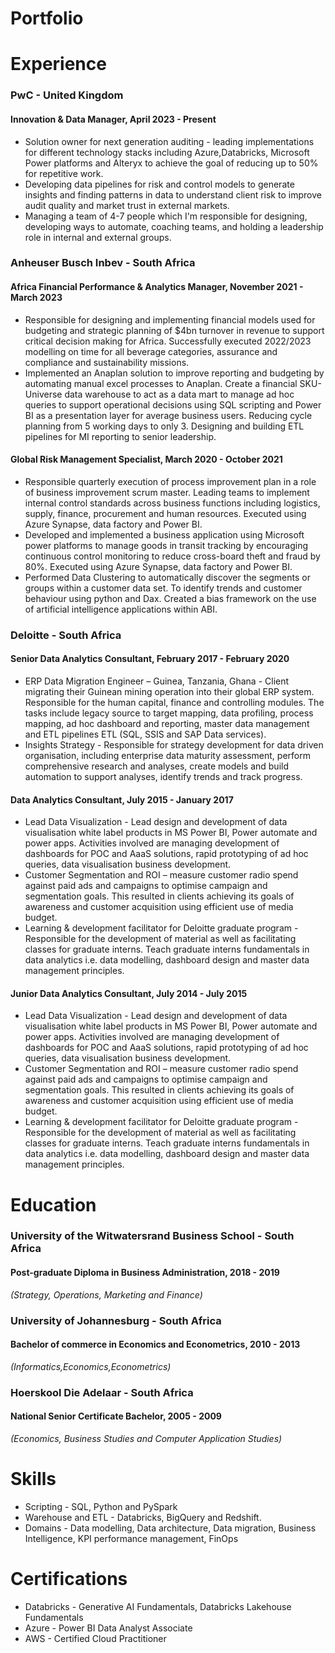 # Portfolio

# Experience
### PwC - United Kingdom
#### Innovation & Data Manager, April 2023 - Present
- Solution owner for next generation auditing - leading implementations for different technology stacks including Azure,Databricks, Microsoft Power platforms and Alteryx to achieve the goal of reducing up to 50% for repetitive work.
- Developing data pipelines for risk and control models to generate insights and finding patterns in data to understand client risk to improve audit quality and market trust in external markets.
- Managing a team of 4-7 people which I'm responsible for designing, developing ways to automate, coaching teams, and holding a leadership role in internal and external groups.

### Anheuser Busch Inbev - South Africa
#### Africa Financial Performance & Analytics Manager, November 2021 - March 2023
- Responsible for designing and implementing financial models used for budgeting and strategic planning of $4bn turnover in revenue to support critical decision making for Africa. Successfully executed 2022/2023 modelling on time for all beverage categories, assurance and compliance and sustainability missions.
- Implemented an Anaplan solution to improve reporting and budgeting by automating manual excel processes to Anaplan. Create a financial SKU-Universe data warehouse to act as a data mart to manage ad hoc queries to support operational decisions using SQL scripting and Power BI as a presentation layer for average business users. Reducing cycle planning from 5 working days to only 3. Designing and building ETL pipelines for MI reporting to senior leadership.

#### Global Risk Management Specialist, March 2020 - October 2021
- Responsible quarterly execution of process improvement plan in a role of business improvement scrum master. Leading teams to implement internal control standards across business functions including logistics, supply, finance, procurement and human resources. Executed using Azure Synapse, data factory and Power BI.
- Developed and implemented a business application using Microsoft power platforms to manage goods in transit tracking by encouraging continuous control monitoring to reduce cross-board theft and fraud by 80%. Executed using Azure Synapse, data factory and Power BI.
- Performed Data Clustering to automatically discover the segments or groups within a customer data set. To identify trends and customer behaviour using python and Dax. Created a bias framework on the use of artificial intelligence applications within ABI.


### Deloitte - South Africa
#### Senior Data Analytics Consultant, February 2017 - February 2020
- ERP Data Migration Engineer – Guinea, Tanzania, Ghana - Client migrating their Guinean mining operation into their global ERP system. Responsible for the human capital, finance and controlling modules. The tasks include legacy source to target mapping, data profiling, process mapping, ad hoc dashboard and reporting, master data management and ETL pipelines ETL (SQL, SSIS and SAP Data services).
- Insights Strategy - Responsible for strategy development for data driven organisation, including enterprise data maturity assessment, perform comprehensive research and analyses, create models and build automation to support analyses, identify trends and track progress.

#### Data Analytics Consultant, July 2015 - January 2017
- Lead Data Visualization - Lead design and development of data visualisation white label products in MS Power BI, Power automate and power apps. Activities involved are managing development of dashboards for POC and AaaS solutions, rapid prototyping of ad hoc queries, data visualisation business development.
- Customer Segmentation and ROI – measure customer radio spend against paid ads and campaigns to optimise campaign and segmentation goals. This resulted in clients achieving its goals of awareness and customer acquisition using efficient use of media budget.
- Learning & development facilitator for Deloitte graduate program - Responsible for the development of material as well as facilitating classes for graduate interns. Teach graduate interns fundamentals in data analytics i.e. data modelling, dashboard design and master data management principles.

#### Junior Data Analytics Consultant, July 2014 - July 2015
- Lead Data Visualization - Lead design and development of data visualisation white label products in MS Power BI, Power automate and power apps. Activities involved are managing development of dashboards for POC and AaaS solutions, rapid prototyping of ad hoc queries, data visualisation business development.
- Customer Segmentation and ROI – measure customer radio spend against paid ads and campaigns to optimise campaign and segmentation goals. This resulted in clients achieving its goals of awareness and customer acquisition using efficient use of media budget.
- Learning & development facilitator for Deloitte graduate program - Responsible for the development of material as well as facilitating classes for graduate interns. Teach graduate interns fundamentals in data analytics i.e. data modelling, dashboard design and master data management principles.

# Education
### University of the Witwatersrand Business School - South Africa
#### Post-graduate Diploma in Business Administration, 2018 - 2019
_(Strategy, Operations, Marketing and Finance)_

### University of Johannesburg - South Africa
#### Bachelor of commerce in Economics and Econometrics, 2010 - 2013
_(Informatics,Economics,Econometrics)_

### Hoerskool Die Adelaar - South Africa
#### National Senior Certificate Bachelor, 2005 - 2009
_(Economics, Business Studies and Computer Application Studies)_

# Skills
- Scripting - SQL, Python and PySpark
- Warehouse and ETL - Databricks, BigQuery and Redshift.
- Domains - Data modelling, Data architecture, Data migration, Business Intelligence, KPI performance management, FinOps

# Certifications
- Databricks - Generative AI Fundamentals, Databricks Lakehouse Fundamentals
- Azure - Power BI Data Analyst Associate
- AWS - Certified Cloud Practitioner
